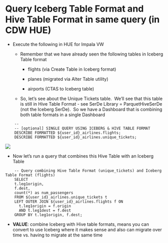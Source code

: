 # Query Iceberg Table Format and Hive Table Format in same query (in CDW HUE)

- Execute the following in HUE for Impala VW

  - Remember that we have already seen the following tables in Iceberg Table format

    - flights (via Create Table in Iceberg format)

    - planes (migrated via Alter Table utility)

    - airports (CTAS to Iceberg table)

  - So, let’s see about the Unique Tickets table.  We’ll see that this table is still in Hive Table Format - see SerDe Library = ParquetHiveSerDe (not the Iceberg SerDe).  So we have a Dashboard that is combining both table formats in a single Dashboard

```
    --
    -- [optional] SINGLE QUERY USING ICEBERG & HIVE TABLE FORMAT
    DESCRIBE FORMATTED ${user_id}_airlines.flights;
    DESCRIBE FORMATTED ${user_id}_airlines.unique_tickets;
```

![](/Users/jingalls/Documents/GitHub/iceberg-demo-runbook/images/65.png)

- Now let’s run a query that combines this Hive Table with an Iceberg Table

```
    -- Query combining Hive Table Format (unique_tickets) and Iceberg Table Format (flights)
    SELECT 
    t.leg1origin,
    f.dest,
    count(*) as num_passengers
    FROM ${user_id}_airlines.unique_tickets t
    LEFT OUTER JOIN ${user_id}_airlines.flights f ON
      t.leg1origin = f.origin
      AND t.leg1dest = f.dest
    GROUP BY t.leg1origin, f.dest;
```

- **VALUE**: combine Iceberg with Hive table formats, means you can convert to use Iceberg where it makes sense and also can migrate over time vs. having to migrate at the same time

